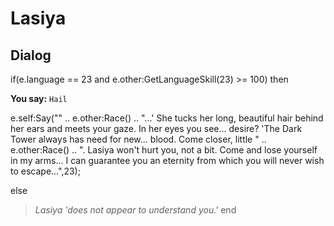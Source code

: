 # Lasiya







## Dialog

if(e.language == 23 and e.other:GetLanguageSkill(23) >= 100) then


**You say:** `Hail`




e.self:Say("" .. e.other:Race() .. "...'  She tucks her long, beautiful hair behind her ears and meets your gaze.  In her eyes you see...  desire?  'The Dark Tower always has need for new...  blood.   Come closer, little " .. e.other:Race() .. ".  Lasiya won't hurt you, not a bit.  Come and lose yourself in my arms...   I can guarantee you an eternity from which you will never wish to escape...",23);


else


>*Lasiya 'does not appear to understand you.'*
end
